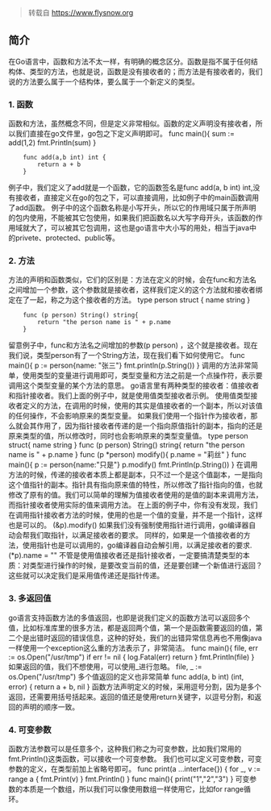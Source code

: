 
>转载自 https://www.flysnow.org

## 简介
在Go语言中，函数和方法不太一样，有明确的概念区分。函数是指不属于任何结构体、类型的方法，也就是说，函数是没有接收者的；而方法是有接收者的，我们说的方法要么属于一个结构体，要么属于一个新定义的类型。
### 1. 函数
函数和方法，虽然概念不同，但是定义非常相似。函数的定义声明没有接收者，所以我们直接在go文件里，go包之下定义声明即可。
		func main(){
		    sum := add(1,2)
		    fmt.Println(sum)
		}
		
		func add(a,b int) int {
		    return a + b
		}
例子中，我们定义了add就是一个函数，它的函数签名是func add(a, b int) int,没有接收者，直接定义在go的包之下，可以直接调用，比如例子中的main函数调用了add函数。
例子中的这个函数名称是小写开头，所以它的作用域只属于所声明的包内使用，不能被其它包使用，如果我们把函数名以大写字母开头，该函数的作用域就大了，可以被其它包调用，这也是go语言中大小写的用处，相当于java中的privete、protected、public等。
### 2. 方法
方法的声明和函数类似，它们的区别是：方法在定义的时候，会在func和方法名之间增加一个参数，这个参数就是接收者，这样我们定义的这个方法就和接收者绑定在了一起，称之为这个接收者的方法。
		type person struct {
		    name string
		}
		
		func (p person) String() string{
		    return "the person name is " + p.name
		}
留意例子中，func和方法名之间增加的参数(p person) ，这个就是接收者。现在我们说，类型person有了一个String方法，现在我们看下如何使用它。
		func main(){
		    p := person{name: "张三"}
		    fmt.println(p.String())
		}
调用的方法非常简单，使用类型的变量进行调用即可，类型变量和方法之前是一个点操作符，表示要调用这个类型变量的某个方法的意思。
go语言里有两种类型的接收者：值接收者和指针接收者。我们上面的例子中，就是使用值类型接收者示例。
使用值类型接收者定义的方法，在调用的时候，使用的其实是值接收者的一个副本，所以对该值的任何操作，不会影响原来的类型变量。
如果我们使用一个指针作为接收者，那么就会其作用了，因为指针接收者传递的是一个指向原值指针的副本，指向的还是原来类型的值，所以修改时，同时也会影响原来的类型变量值。
		type person struct{
		    name string
		}
		func (p person) String() string{
		    return "the person name is " + p.name
		}
		func (p *person) modify(){
		    p.name = "莉丝"
		}
		func main(){
		    p := person{name:"只是"}
		    p.modify()
		    fmt.Println(p.String())
		}
在调用方法的时候，传递的接收者本质上都是副本，只不过一个是这个值副本，一是指向这个值指针的副本。指针具有指向原来值的特性，所以修改了指针指向的值，也就修改了原有的值。我们可以简单的理解为值接收者使用的是值的副本来调用方法，而指针接收者使用实际的值来调用方法。
在上面的例子中，你有没有发现，我们在调用指针接收者方法的时候，使用的也是一个值的变量，并不是一个指针，这样也是可以的。
		(&p).modify()
如果我们没有强制使用指针进行调用，go编译器自动会帮我们取指针，以满足接收者的要求。
同样的，如果是一个值接收者的方法，使用指针也是可以调用的，go编译器自动会解引用，以满足接收者的要求.
		(*p).name = ""
不管是使用值接收者还是指针接收者，一定要搞清楚类型的本质：对类型进行操作的时候，是要改变当前的值，还是要创建一个新值进行返回？这些就可以决定我们是采用值传递还是指针传递。
### 3. 多返回值
go语言支持函数方法的多值返回，也即是说我们定义的函数方法可以返回多个值，比如标准库里的很多方法，都是返回两个值，第一个是函数需要返回的值，第二个是出错时返回的错误信息，这种的好处，我们的出错异常信息再也不用像java一样使用一个exception这么重的方法表示了，非常简洁。
		func main(){
		    file, err := os.Open("/usr/tmp")
		    if err != nil {
		        log.Fatal(err)
		        return
		    }
		    fmt.Println(file)
		}
如果返回的值，我们不想使用，可以使用_进行忽略。
		file, _ := os.Open("/usr/tmp")
多个值返回的定义也非常简单
		func add(a, b int) (int, error) {
		    return a + b, nil
		}
函数方法声明定义的时候，采用逗号分割，因为是多个返回，还需要用括号括起来。返回的值还是使用return关键字，以逗号分割，和返回的声明的顺序一致。
### 4. 可变参数
函数方法参数可以是任意多个，这种我们称之为可变参数，比如我们常用的fmt.Println()这类函数，可以接收一个可变参数。
我们也可以定义可变参数，可变参数的定义，在类型前加上省略号即可。
		func print(a ...interface{}) {
		    for _, v := range a {
		        fmt.Print(v)
		    }
		    fmt.Println()
		}
		func main(){
		    print("1","2","3")
		}
可变参数的本质是一个数组，所以我们可以像使用数组一样使用它，比如for range循环。
